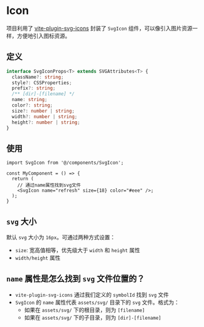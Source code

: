 # Icon

项目利用了 [vite-plugin-svg-icons](https://github.com/vbenjs/vite-plugin-svg-icons) 封装了 `SvgIcon` 组件，可以像引入图片资源一样，方便地引入图标资源。

## 定义

```ts
interface SvgIconProps<T> extends SVGAttributes<T> {
  className?: string;
  style?: CSSProperties;
  prefix?: string;
  /** [dir]-[filename] */
  name: string;
  color?: string;
  size?: number | string;
  width?: number | string;
  height?: number | string;
}
```

## 使用

```tsx
import SvgIcon from '@/components/SvgIcon';

const MyComponent = () => {
  return (
    // 通过name属性找到svg文件
    <SvgIcon name="refresh" size={18} color="#eee" />;
  );
}
```

## `svg` 大小

默认 `svg` 大小为 `16px`。可通过两种方式设置：

- `size`: 宽高值相等，优先级大于 `width` 和 `height` 属性
- `width/height` 属性

## `name` 属性是怎么找到 `svg` 文件位置的？

- `vite-plugin-svg-icons` 通过我们定义的 `symbolId` 找到 `svg` 文件
- `SvgIcon` 的 `name` 属性代表 `assets/svg/` 目录下的 `svg` 文件。格式为：
  - 如果在 `assets/svg/` 下的根目录，则为 `[filename]`
  - 如果在 `assets/svg/` 下的子目录，则为 `[dir]-[filename]`
